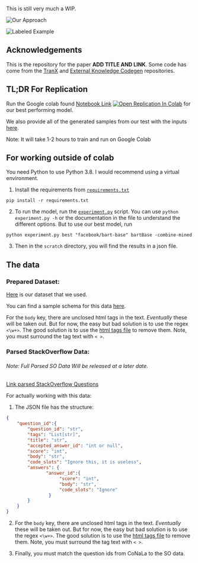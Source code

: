 This is still very much a WIP.

![Our Approach](https://github.com/gabeorlanski/noisy-so-code-generation/blob/main/data/approach_figure.PNG)

![Labeled Example](https://github.com/gabeorlanski/noisy-so-code-generation/blob/main/data/labeled_example.PNG)

## Acknowledgements

This is the repository for the paper **ADD TITLE AND LINK**. Some code has come from the [TranX](https://github.com/pcyin/tranx) 
and [External Knowledge Codegen](https://github.com/neulab/external-knowledge-codegen) repositories.

## TL;DR For Replication



Run the Google colab found [Notebook Link](https://github.com/gabeorlanski/noisy-so-code-generation/blob/main/BART_CG_Experiments.ipynb) [![Open Replication In Colab](https://colab.research.google.com/assets/colab-badge.svg)](https://colab.research.google.com/github/gabeorlanski/noisy-so-code-generation/blob/main/BART_CG_Experiments.ipynb) for our best performing model.

We also provide all of the generated samples from our test with the inputs [here](https://github.com/gabeorlanski/noisy-so-code-generation/blob/main/data/generated.txt).

Note: It will take 1-2 hours to train and run on Google Colab

## For working outside of colab

You need Python to use Python 3.8. I would recommend using a virtual environment.

1. Install the requirements from [`requirements.txt`](https://github.com/gabeorlanski/noisy-so-code-generation/blob/main/requirements.txt)
```shell script
pip install -r requirements.txt
```

2. To run the model, run the [`experiment.py`](https://github.com/gabeorlanski/noisy-so-code-generation/blob/main/experiment.py) script. You can use `python experiment.py -h` or 
the documentation in the file to understand the different options. But to use our best model, run 
```shell script
python experiment.py best "facebook/bart-base" bartBase -combine-mined
```

3. Then in the `scratch` directory, you will find the results in a json file. 

## The data

### Prepared Dataset:

[Here](https://www.dropbox.com/s/xv3zcutli07w37w/base_dataset.zip?dl=0) is our dataset that we used.

You can find a sample schema for this data [here](https://github.com/gabeorlanski/noisy-so-code-generation/blob/main/data/base_dataset_sample.json).

For the `body` key, there are unclosed html tags in the text. *Eventually* these will be taken 
out. But for now, the easy but bad solution is to use the regex `<\w+>`. The good solution is to use 
the [html tags file](https://github.com/gabeorlanski/noisy-so-code-generation/blob/main/data/html_tags.txt) 
to remove them. Note, you must surround the tag text with `< >`.    

### Parsed StackOverflow Data:

###### Note: Full Parsed SO Data Will be released at a later date.

[Link parsed StackOverflow Questions]()

For actually working with this data:

1. The JSON file has the structure:
```json
{
    "question_id":{
        "question_id": "str",
        "tags": "List[str]",
        "title": "str",
        "accepted_answer_id": "int or null",
        "score": "int",
        "body": "str",
        "code_slots": "Ignore this, it is useless",
        "answers": {
               "answer_id":{
                    "score": "int",
                    "body": "str",
                    "code_slots": "Ignore"
                }    
        }
    }
}
``` 

2. For the `body` key, there are unclosed html tags in the text. *Eventually* these will be taken 
out. But for now, the easy but bad solution is to use the regex `<\w+>`. The good solution is to use 
the [html tags file](https://github.com/gabeorlanski/noisy-so-code-generation/blob/main/data/html_tags.txt) 
to remove them. Note, you must surround the tag text with `< >`.    

3. Finally, you must match the question ids from CoNaLa to the SO data.
